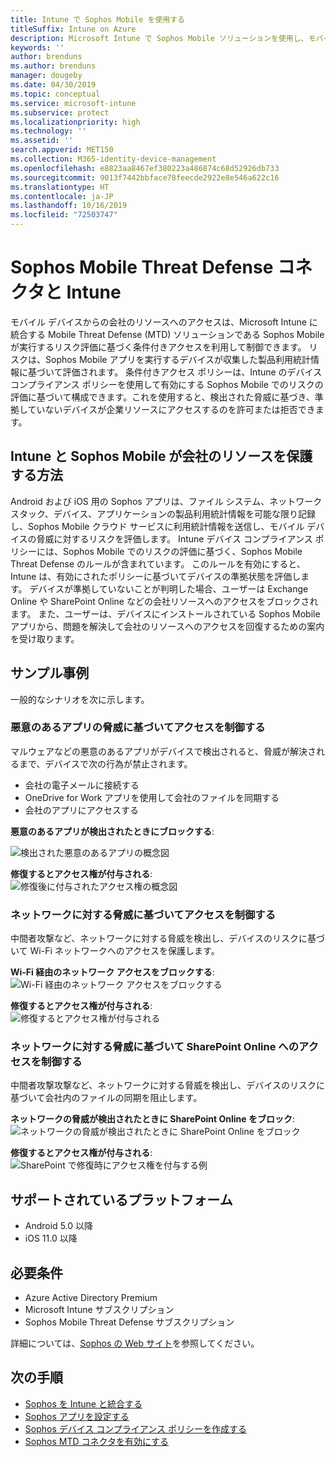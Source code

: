 ```yaml
---
title: Intune で Sophos Mobile を使用する
titleSuffix: Intune on Azure
description: Microsoft Intune で Sophos Mobile ソリューションを使用し、モバイル デバイスから会社のリソースへのアクセスを制御する方法。
keywords: ''
author: brenduns
ms.author: brenduns
manager: dougeby
ms.date: 04/30/2019
ms.topic: conceptual
ms.service: microsoft-intune
ms.subservice: protect
ms.localizationpriority: high
ms.technology: ''
ms.assetid: ''
search.appverid: MET150
ms.collection: M365-identity-device-management
ms.openlocfilehash: e8823aa8467ef380223a486874c68d52926db733
ms.sourcegitcommit: 9013f7442bbface78feecde2922e8e546a622c16
ms.translationtype: HT
ms.contentlocale: ja-JP
ms.lasthandoff: 10/16/2019
ms.locfileid: "72503747"
---
```

# <a name="sophos-mobile-threat-defense-connector-with-intune"></a>Sophos Mobile Threat Defense コネクタと Intune
モバイル デバイスからの会社のリソースへのアクセスは、Microsoft Intune に統合する Mobile Threat Defense (MTD) ソリューションである Sophos Mobile が実行するリスク評価に基づく条件付きアクセスを利用して制御できます。 リスクは、Sophos Mobile アプリを実行するデバイスが収集した製品利用統計情報に基づいて評価されます。
条件付きアクセス ポリシーは、Intune のデバイス コンプライアンス ポリシーを使用して有効にする Sophos Mobile でのリスクの評価に基づいて構成できます。これを使用すると、検出された脅威に基づき、準拠していないデバイスが企業リソースにアクセスするのを許可または拒否できます。

## <a name="how-do-intune-and-sophos-mobile-help-protect-your-company-resources"></a>Intune と Sophos Mobile が会社のリソースを保護する方法
Android および iOS 用の Sophos アプリは、ファイル システム、ネットワーク スタック、デバイス、アプリケーションの製品利用統計情報を可能な限り記録し、Sophos Mobile クラウド サービスに利用統計情報を送信し、モバイル デバイスの脅威に対するリスクを評価します。
Intune デバイス コンプライアンス ポリシーには、Sophos Mobile でのリスクの評価に基づく、Sophos Mobile Threat Defense のルールが含まれています。 このルールを有効にすると、Intune は、有効にされたポリシーに基づいてデバイスの準拠状態を評価します。 デバイスが準拠していないことが判明した場合、ユーザーは Exchange Online や SharePoint Online などの会社リソースへのアクセスをブロックされます。 また、ユーザーは、デバイスにインストールされている Sophos Mobile アプリから、問題を解決して会社のリソースへのアクセスを回復するための案内を受け取ります。  

## <a name="sample-scenarios"></a>サンプル事例
一般的なシナリオを次に示します。  
### <a name="control-access-based-on-threats-from-malicious-apps"></a>悪意のあるアプリの脅威に基づいてアクセスを制御する
マルウェアなどの悪意のあるアプリがデバイスで検出されると、脅威が解決されるまで、デバイスで次の行為が禁止されます。
- 会社の電子メールに接続する
- OneDrive for Work アプリを使用して会社のファイルを同期する
- 会社のアプリにアクセスする

**悪意のあるアプリが検出されたときにブロックする**:
 
![検出された悪意のあるアプリの概念図](./media/sophos-mtd-connector/sophos_malicious_apps_blocked.png)  

**修復するとアクセス権が付与される**:  
![修復後に付与されたアクセス権の概念図](./media/sophos-mtd-connector/sophos_malicious_apps_unblocked.png)

### <a name="control-access-based-on-threat-to-network"></a>ネットワークに対する脅威に基づいてアクセスを制御する  
中間者攻撃など、ネットワークに対する脅威を検出し、デバイスのリスクに基づいて Wi-Fi ネットワークへのアクセスを保護します。  

**Wi-Fi 経由のネットワーク アクセスをブロックする**:  
![Wi-Fi 経由のネットワーク アクセスをブロックする](./media/sophos-mtd-connector/sophos_network_wifi_blocked.png)

**修復するとアクセス権が付与される**:   
![修復するとアクセス権が付与される](./media/sophos-mtd-connector/sophos_network_wifi_unblocked.png)  

### <a name="control-access-to-sharepoint-online-based-on-threat-to-network"></a>ネットワークに対する脅威に基づいて SharePoint Online へのアクセスを制御する  
中間者攻撃攻撃など、ネットワークに対する脅威を検出し、デバイスのリスクに基づいて会社内のファイルの同期を阻止します。  

**ネットワークの脅威が検出されたときに SharePoint Online をブロック**:   
![ネットワークの脅威が検出されたときに SharePoint Online をブロック](./media/sophos-mtd-connector/sophos_network_spo_blocked.png)  

**修復するとアクセス権が付与される**:  
![SharePoint で修復時にアクセス権を付与する例](./media/sophos-mtd-connector/sophos_network_spo_unblocked.png)  

## <a name="supported-platforms"></a>サポートされているプラットフォーム  
- Android 5.0 以降
- iOS 11.0 以降

## <a name="prerequisites"></a>必要条件  
- Azure Active Directory Premium
- Microsoft Intune サブスクリプション 
- Sophos Mobile Threat Defense サブスクリプション

詳細については、[Sophos の Web サイト](https://www.sophos.com/products/mobile-control)を参照してください。  

## <a name="next-steps"></a>次の手順  
- [Sophos を Intune と統合する](sophos-mtd-connector-integration.md)
- [Sophos アプリを設定する](mtd-apps-ios-app-configuration-policy-add-assign.md)
- [Sophos デバイス コンプライアンス ポリシーを作成する](mtd-device-compliance-policy-create.md)
- [Sophos MTD コネクタを有効にする](mtd-connector-enable.md)
